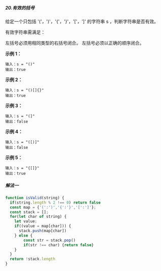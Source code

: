 ##### 20.有效的括号
给定一个只包括 '('，')'，'{'，'}'，'['，']' 的字符串 s ，判断字符串是否有效。

有效字符串需满足：

左括号必须用相同类型的右括号闭合。
左括号必须以正确的顺序闭合。
 

**示例 1：**
```
输入：s = "()"
输出：true
```


**示例 2：**
```
输入：s = "()[]{}"
输出：true
```


**示例 3：**
```
输入：s = "(]"
输出：false
```


**示例 4：**
```
输入：s = "([)]"
输出：false
```


**示例 5：**
```
输入：s = "{[]}"
输出：true
```

##### 解法一
```javascript
function isValid(string) { 
  if(string.length % 2 !== 0) return false
  const map = {'(':')','{':'}','[':']'};
  const stack = [];
  for(let char of string) {
    let value;
    if((value = map[char])) {
      stack.push(map[char])
    } else {
        const str = stack.pop()
        if(str !== char) {return false}
    } 
  }
  return !stack.length
}
```